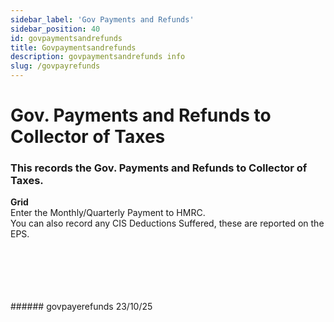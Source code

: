 ```yaml
---
sidebar_label: 'Gov Payments and Refunds'
sidebar_position: 40
id: govpaymentsandrefunds
title: Govpaymentsandrefunds
description: govpaymentsandrefunds info
slug: /govpayrefunds
---
```


# Gov. Payments and Refunds to Collector of Taxes

### This records the Gov. Payments and Refunds to Collector of Taxes.

**Grid**  
Enter the Monthly/Quarterly Payment to HMRC.  
You can also record any CIS Deductions Suffered, these are reported on the EPS.



 

 

 
<br/>
<br/>
<br/>
<br/>
<br/>
###### govpayerefunds 23/10/25
